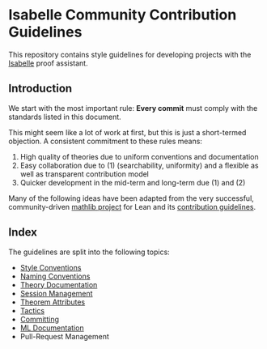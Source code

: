 # Isabelle Community Contribution Guidelines
This repository contains style guidelines for developing projects with the [Isabelle](https://isabelle.in.tum.de) proof assistant.

## Introduction
We start with the most important rule: **Every commit** must comply with the standards listed in this document.

This might seem like a lot of work at first, but this is just a short-termed objection. A consistent commitment to these rules means:
1. High quality of theories due to uniform conventions and documentation
2. Easy collaboration due to (1) (searchability, uniformity) and a flexible as well as transparent contribution model
3. Quicker development in the mid-term and long-term due (1) and (2)

Many of the following ideas have been adapted from the very successful, community-driven [mathlib project](https://github.com/leanprover-community/mathlib/) for Lean
and its [contribution guidelines](https://github.com/leanprover-community/mathlib//blob/master/docs/contribute/).

## Index
The guidelines are split into the following topics:
- [Style Conventions](style.md)
- [Naming Conventions](naming.md)
- [Theory Documentation](theory_documentation.md)
- [Session Management](sessions.md)
- [Theorem Attributes](rule_attributes.md)
- [Tactics](tactics.md)
- [Committing](commits.md)
- [ML Documentation](ml_documentation.md)
- Pull-Request Management
